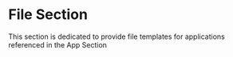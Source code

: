 File Section
==
This section is dedicated to provide file templates for applications referenced in the App Section

